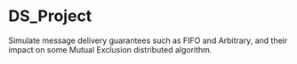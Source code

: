 # DS_Project 
Simulate message delivery guarantees such as ​FIFO and Arbitrary​, and their impact on some ​Mutual Exclusion​ distributed algorithm.
